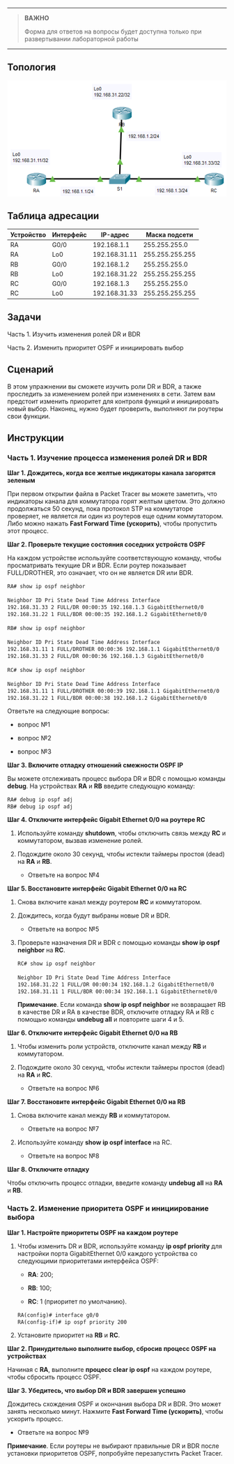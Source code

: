
---

> **ВАЖНО**
> 
> Форма для ответов на вопросы будет доступна только при развертывании лабораторной работы 

---

## Топология

![](./assets/topology.png)

## Таблица адресации

| Устройство | Интерфейс | IP-адрес      | Маска подсети   |
|------------|-----------|---------------|-----------------|
| RA         | G0/0      | 192.168.1.1   | 255.255.255.0   |
| RA         | Lo0       | 192.168.31.11 | 255.255.255.255 |
| RB         | G0/0      | 192.168.1.2   | 255.255.255.0   |
| RB         | Lo0       | 192.168.31.22 | 255.255.255.255 |
| RC         | G0/0      | 192.168.1.3   | 255.255.255.0   |
| RC         | Lo0       | 192.168.31.33 | 255.255.255.255 |

## Задачи

Часть 1. Изучить изменения ролей DR и BDR

Часть 2. Изменить приоритет OSPF и инициировать выбор

## Сценарий

В этом упражнении вы сможете изучить роли DR и BDR, а также проследить за изменением ролей при изменениях в сети. Затем вам предстоит изменить приоритет для контроля функций и инициировать новый выбор. Наконец, нужно будет проверить, выполняют ли роутеры свои функции.

## Инструкции

### Часть 1. Изучение процесса изменения ролей DR и BDR

**Шаг 1. Дождитесь, когда все желтые индикаторы канала загорятся зеленым**

При первом открытии файла в Packet Tracer вы можете заметить, что индикаторы канала для коммутатора горят желтым цветом. Это должно продолжаться 50 секунд, пока протокол STP на коммутаторе проверяет, не является ли один из роутеров еще одним коммутатором. Либо можно нажать **Fast Forward Time (ускорить)**, чтобы пропустить этот процесс.

**Шаг 2. Проверьте текущие состояния соседних устройств OSPF**

На каждом устройстве используйте соответствующую команду, чтобы просматривать текущие DR и BDR. Если роутер показывает FULL/DROTHER, это означает, что он не является DR или BDR.

```
RA# show ip ospf neighbor

Neighbor ID Pri State Dead Time Address Interface
192.168.31.33 2 FULL/DR 00:00:35 192.168.1.3 GigabitEthernet0/0
192.168.31.22 1 FULL/BDR 00:00:35 192.168.1.2 GigabitEthernet0/0

RB# show ip ospf neighbor

Neighbor ID Pri State Dead Time Address Interface
192.168.31.11 1 FULL/DROTHER 00:00:36 192.168.1.1 GigabitEthernet0/0
192.168.31.33 2 FULL/DR 00:00:36 192.168.1.3 GigabitEthernet0/0

RC# show ip ospf neighbor

Neighbor ID Pri State Dead Time Address Interface
192.168.31.11 1 FULL/DROTHER 00:00:39 192.168.1.1 GigabitEthernet0/0
192.168.31.22 1 FULL/BDR 00:00:38 192.168.1.2 GigabitEthernet0/0
```

Ответьте на следующие вопросы:

- вопрос №1

- вопрос №2

- вопрос №3

**Шаг 3. Включите отладку отношений смежности OSPF IP**

Вы можете отслеживать процесс выбора DR и BDR с помощью команды **debug**. На устройствах **RA** и **RB** введите следующую команду:

```
RA# debug ip ospf adj
RB# debug ip ospf adj
```

**Шаг 4. Отключите интерфейс Gigabit Ethernet 0/0 на роутере RC**

1.  Используйте команду **shutdown**, чтобы отключить связь между **RC** и коммутатором, вызвав изменение ролей.

2.  Подождите около 30 секунд, чтобы истекли таймеры простоя (dead) на **RA** и **RB**.

    - Ответьте на вопрос №4

**Шаг 5. Восстановите интерфейс Gigabit Ethernet 0/0 на RC**

1.  Снова включите канал между роутером **RC** и коммутатором.

2.  Дождитесь, когда будут выбраны новые DR и BDR.

    - Ответьте на вопрос №5

3.  Проверьте назначения DR и BDR с помощью команды **show ip ospf neighbor** на **RC**.

    ```
    RC# show ip ospf neighbor

    Neighbor ID Pri State Dead Time Address Interface
    192.168.31.22 1 FULL/DR 00:00:34 192.168.1.2 GigabitEthernet0/0
    192.168.31.11 1 FULL/BDR 00:00:34 192.168.1.1 GigabitEthernet0/0
    ```

    **Примечание**. Если команда **show ip ospf neighbor** не возвращает RB в качестве DR и RA в качестве BDR, отключите отладку RA и RB с помощью команды **undebug all** и повторите шаги 4 и 5.

**Шаг 6. Отключите интерфейс Gigabit Ethernet 0/0 на RB**

1.  Чтобы изменить роли устройств, отключите канал между **RB** и коммутатором.

2.  Подождите около 30 секунд, чтобы истекли таймеры простоя (dead) на **RA** и **RС**.

    - Ответьте на вопрос №6

**Шаг 7. Восстановите интерфейс Gigabit Ethernet 0/0 на RB**

1.  Снова включите канал между **RB** и коммутатором.

    - Ответьте на вопрос №7

2.  Используйте команду **show ip ospf interface** на RC.

    - Ответьте на вопрос №8

**Шаг 8. Отключите отладку**

Чтобы отключить процесс отладки, введите команду **undebug all** на **RA** и **RB**.

### Часть 2. Изменение приоритета OSPF и инициирование выбора

**Шаг 1. Настройте приоритеты OSPF на каждом роутере**

1.  Чтобы изменить DR и BDR, используйте команду **ip ospf priority** для настройки порта GigabitEthernet 0/0 каждого устройства со следующими приоритетами интерфейса OSPF:

    -   **RA**: 200;

    -   **RB**: 100;

    -   **RC**: 1 (приоритет по умолчанию).

    ```
    RA(config)# interface g0/0
    RA(config-if)# ip ospf priority 200
    ```

2.  Установите приоритет на **RB** и **RC**.

**Шаг 2. Принудительно выполните выбор, сбросив процесс OSPF на устройствах**

Начиная с **RA**, выполните **процесс clear ip ospf** на каждом роутере, чтобы сбросить процесс OSPF.

**Шаг 3. Убедитесь, что выбор DR и BDR завершен успешно**

Дождитесь схождения OSPF и окончания выбора DR и BDR. Это может занять несколько минут. Нажмите **Fast Forward Time (ускорить)**, чтобы ускорить процесс.            

- Ответьте на вопрос №9

**Примечание**. Если роутеры не выбирают правильные DR и BDR после установки приоритетов OSPF, попробуйте перезапустить Packet Tracer.

<!-- [Скачать файл Packet Tracer для локального запуска](./assets/2.3.11-lab.pka) -->
